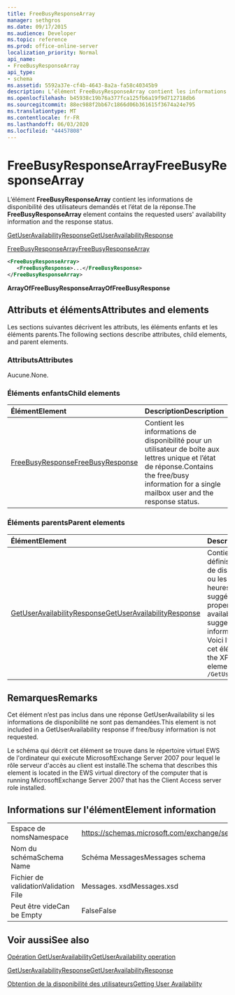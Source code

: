 ```yaml
---
title: FreeBusyResponseArray
manager: sethgros
ms.date: 09/17/2015
ms.audience: Developer
ms.topic: reference
ms.prod: office-online-server
localization_priority: Normal
api_name:
- FreeBusyResponseArray
api_type:
- schema
ms.assetid: 5592a37e-cf4b-4643-8a2a-fa58c40345b9
description: L’élément FreeBusyResponseArray contient les informations de disponibilité des utilisateurs demandés et l’état de la réponse.
ms.openlocfilehash: b45938c19b76a377fca125fb6a19f9d712718db6
ms.sourcegitcommit: 88ec988f2bb67c1866d06b361615f3674a24e795
ms.translationtype: MT
ms.contentlocale: fr-FR
ms.lasthandoff: 06/03/2020
ms.locfileid: "44457808"
---
```

# <a name="freebusyresponsearray"></a><span data-ttu-id="779ad-103">FreeBusyResponseArray</span><span class="sxs-lookup"><span data-stu-id="779ad-103">FreeBusyResponseArray</span></span>

<span data-ttu-id="779ad-104">L’élément **FreeBusyResponseArray** contient les informations de disponibilité des utilisateurs demandés et l’état de la réponse.</span><span class="sxs-lookup"><span data-stu-id="779ad-104">The **FreeBusyResponseArray** element contains the requested users' availability information and the response status.</span></span> 
  
[<span data-ttu-id="779ad-105">GetUserAvailabilityResponse</span><span class="sxs-lookup"><span data-stu-id="779ad-105">GetUserAvailabilityResponse</span></span>](getuseravailabilityresponse.md)
  
[<span data-ttu-id="779ad-106">FreeBusyResponseArray</span><span class="sxs-lookup"><span data-stu-id="779ad-106">FreeBusyResponseArray</span></span>](freebusyresponsearray.md)
  
```xml
<FreeBusyResponseArray>
   <FreeBusyResponse>...</FreeBusyResponse>
</FreeBusyResponseArray>
```

 <span data-ttu-id="779ad-107">**ArrayOfFreeBusyResponse**</span><span class="sxs-lookup"><span data-stu-id="779ad-107">**ArrayOfFreeBusyResponse**</span></span>
## <a name="attributes-and-elements"></a><span data-ttu-id="779ad-108">Attributs et éléments</span><span class="sxs-lookup"><span data-stu-id="779ad-108">Attributes and elements</span></span>

<span data-ttu-id="779ad-109">Les sections suivantes décrivent les attributs, les éléments enfants et les éléments parents.</span><span class="sxs-lookup"><span data-stu-id="779ad-109">The following sections describe attributes, child elements, and parent elements.</span></span>
  
### <a name="attributes"></a><span data-ttu-id="779ad-110">Attributs</span><span class="sxs-lookup"><span data-stu-id="779ad-110">Attributes</span></span>

<span data-ttu-id="779ad-111">Aucune.</span><span class="sxs-lookup"><span data-stu-id="779ad-111">None.</span></span>
  
### <a name="child-elements"></a><span data-ttu-id="779ad-112">Éléments enfants</span><span class="sxs-lookup"><span data-stu-id="779ad-112">Child elements</span></span>

|<span data-ttu-id="779ad-113">**Élément**</span><span class="sxs-lookup"><span data-stu-id="779ad-113">**Element**</span></span>|<span data-ttu-id="779ad-114">**Description**</span><span class="sxs-lookup"><span data-stu-id="779ad-114">**Description**</span></span>|
|:-----|:-----|
|[<span data-ttu-id="779ad-115">FreeBusyResponse</span><span class="sxs-lookup"><span data-stu-id="779ad-115">FreeBusyResponse</span></span>](freebusyresponse.md) <br/> |<span data-ttu-id="779ad-116">Contient les informations de disponibilité pour un utilisateur de boîte aux lettres unique et l’état de réponse.</span><span class="sxs-lookup"><span data-stu-id="779ad-116">Contains the free/busy information for a single mailbox user and the response status.</span></span>  <br/> |
   
### <a name="parent-elements"></a><span data-ttu-id="779ad-117">Éléments parents</span><span class="sxs-lookup"><span data-stu-id="779ad-117">Parent elements</span></span>

|<span data-ttu-id="779ad-118">**Élément**</span><span class="sxs-lookup"><span data-stu-id="779ad-118">**Element**</span></span>|<span data-ttu-id="779ad-119">**Description**</span><span class="sxs-lookup"><span data-stu-id="779ad-119">**Description**</span></span>|
|:-----|:-----|
|[<span data-ttu-id="779ad-120">GetUserAvailabilityResponse</span><span class="sxs-lookup"><span data-stu-id="779ad-120">GetUserAvailabilityResponse</span></span>](getuseravailabilityresponse.md) <br/> |<span data-ttu-id="779ad-121">Contient les propriétés qui définissent les informations de disponibilité de l’utilisateur ou les informations sur les heures de réunion suggérées.</span><span class="sxs-lookup"><span data-stu-id="779ad-121">Contains the properties that define user availability information or suggested meeting time information.</span></span>  <br/> <span data-ttu-id="779ad-122">Voici l’expression XPath de cet élément :</span><span class="sxs-lookup"><span data-stu-id="779ad-122">The following is the XPath expression to this element:</span></span>  <br/>  `/GetUserAvailabilityResponse` <br/> |
   
## <a name="remarks"></a><span data-ttu-id="779ad-123">Remarques</span><span class="sxs-lookup"><span data-stu-id="779ad-123">Remarks</span></span>

<span data-ttu-id="779ad-124">Cet élément n’est pas inclus dans une réponse GetUserAvailability si les informations de disponibilité ne sont pas demandées.</span><span class="sxs-lookup"><span data-stu-id="779ad-124">This element is not included in a GetUserAvailability response if free/busy information is not requested.</span></span>
  
<span data-ttu-id="779ad-125">Le schéma qui décrit cet élément se trouve dans le répertoire virtuel EWS de l'ordinateur qui exécute MicrosoftExchange Server 2007 pour lequel le rôle serveur d'accès au client est installé.</span><span class="sxs-lookup"><span data-stu-id="779ad-125">The schema that describes this element is located in the EWS virtual directory of the computer that is running MicrosoftExchange Server 2007 that has the Client Access server role installed.</span></span>
  
## <a name="element-information"></a><span data-ttu-id="779ad-126">Informations sur l'élément</span><span class="sxs-lookup"><span data-stu-id="779ad-126">Element information</span></span>

|||
|:-----|:-----|
|<span data-ttu-id="779ad-127">Espace de noms</span><span class="sxs-lookup"><span data-stu-id="779ad-127">Namespace</span></span>  <br/> |https://schemas.microsoft.com/exchange/services/2006/messages  <br/> |
|<span data-ttu-id="779ad-128">Nom du schéma</span><span class="sxs-lookup"><span data-stu-id="779ad-128">Schema Name</span></span>  <br/> |<span data-ttu-id="779ad-129">Schéma Messages</span><span class="sxs-lookup"><span data-stu-id="779ad-129">Messages schema</span></span>  <br/> |
|<span data-ttu-id="779ad-130">Fichier de validation</span><span class="sxs-lookup"><span data-stu-id="779ad-130">Validation File</span></span>  <br/> |<span data-ttu-id="779ad-131">Messages. xsd</span><span class="sxs-lookup"><span data-stu-id="779ad-131">Messages.xsd</span></span>  <br/> |
|<span data-ttu-id="779ad-132">Peut être vide</span><span class="sxs-lookup"><span data-stu-id="779ad-132">Can be Empty</span></span>  <br/> |<span data-ttu-id="779ad-133">False</span><span class="sxs-lookup"><span data-stu-id="779ad-133">False</span></span>  <br/> |
   
## <a name="see-also"></a><span data-ttu-id="779ad-134">Voir aussi</span><span class="sxs-lookup"><span data-stu-id="779ad-134">See also</span></span>



[<span data-ttu-id="779ad-135">Opération GetUserAvailability</span><span class="sxs-lookup"><span data-stu-id="779ad-135">GetUserAvailability operation</span></span>](getuseravailability-operation.md)
  
[<span data-ttu-id="779ad-136">GetUserAvailabilityResponse</span><span class="sxs-lookup"><span data-stu-id="779ad-136">GetUserAvailabilityResponse</span></span>](getuseravailabilityresponse.md)


[<span data-ttu-id="779ad-137">Obtention de la disponibilité des utilisateurs</span><span class="sxs-lookup"><span data-stu-id="779ad-137">Getting User Availability</span></span>](https://msdn.microsoft.com/library/d4133fcb-9b0f-4e6b-aadf-a389da83516a%28Office.15%29.aspx)

